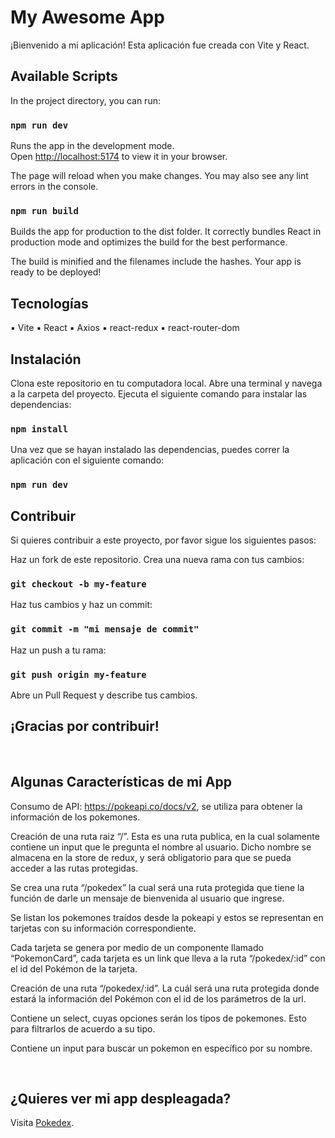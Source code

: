 # My Awesome App

¡Bienvenido a mi aplicación! Esta aplicación fue creada con Vite y React.

## Available Scripts

In the project directory, you can run:

### `npm run dev`

Runs the app in the development mode.\
Open [http://localhost:5174](http://localhost:5174) to view it in your browser.

The page will reload when you make changes.
You may also see any lint errors in the console.

### `npm run build`

Builds the app for production to the dist folder.
It correctly bundles React in production mode and optimizes the build for the best performance.

The build is minified and the filenames include the hashes.
Your app is ready to be deployed!


## Tecnologías
▪	Vite
▪	React
▪	Axios
▪	react-redux
▪	react-router-dom

## Instalación
Clona este repositorio en tu computadora local.
Abre una terminal y navega a la carpeta del proyecto.
Ejecuta el siguiente comando para instalar las dependencias:

### `npm install`

Una vez que se hayan instalado las dependencias, puedes correr la aplicación con el siguiente comando:

### `npm run dev`


## Contribuir
Si quieres contribuir a este proyecto, por favor sigue los siguientes pasos:

Haz un fork de este repositorio.
Crea una nueva rama con tus cambios:

### `git checkout -b my-feature`

Haz tus cambios y haz un commit:

### `git commit -m "mi mensaje de commit"`

Haz un push a tu rama:

### `git push origin my-feature`

Abre un Pull Request y describe tus cambios.

## ¡Gracias por contribuir!

<br>

## Algunas Características de mi App 

Consumo de API: https://pokeapi.co/docs/v2, se utiliza para obtener la información de los pokemones.

Creación de una ruta raiz “/”. Esta es una ruta publica, en la cual solamente contiene un input que le pregunta el nombre al usuario. Dicho nombre se almacena en la store de redux, y será obligatorio para que se pueda acceder a las rutas protegidas.

Se crea una ruta “/pokedex” la cual será una ruta protegida que tiene la función de darle un mensaje de bienvenida al usuario que ingrese.

Se listan los pokemones traídos desde la pokeapi y estos se representan en tarjetas con su información correspondiente. 

Cada tarjeta se genera por medio de un componente llamado “PokemonCard”, cada tarjeta es un link que lleva a la ruta “/pokedex/:id” con el id del Pokémon de la tarjeta.

Creación de una ruta “/pokedex/:id”. La cuál será una ruta protegida donde estará la información del Pokémon con el id de los parámetros de la url.

Contiene un select, cuyas opciones serán los tipos de pokemones. Esto para filtrarlos de acuerdo a su tipo.

Contiene un input para buscar un pokemon en específico por su nombre.


<br>

## ¿Quieres ver mi app despleagada?
Visita <a href="https://pokedex-app-ct.netlify.app/" target="_blank">Pokedex</a>.
